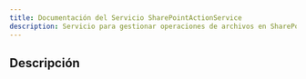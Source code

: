 ```yaml
---
title: Documentación del Servicio SharePointActionService
description: Servicio para gestionar operaciones de archivos en SharePoint a través de Microsoft Graph API.
---
```


## Descripción

